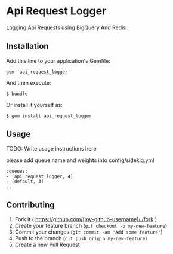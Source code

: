 # Api Request Logger

Logging Api Requests using BigQuery And Redis

## Installation

Add this line to your application's Gemfile:

    gem 'api_request_logger'

And then execute:

    $ bundle

Or install it yourself as:

    $ gem install api_request_logger

## Usage

TODO: Write usage instructions here

please add queue name and weights into config/sidekiq.yml

    :queues:
    - [api_request_logger, 4]
    - [default, 3]
    ...

## Contributing

1. Fork it ( https://github.com/[my-github-username]/./fork )
2. Create your feature branch (`git checkout -b my-new-feature`)
3. Commit your changes (`git commit -am 'Add some feature'`)
4. Push to the branch (`git push origin my-new-feature`)
5. Create a new Pull Request
